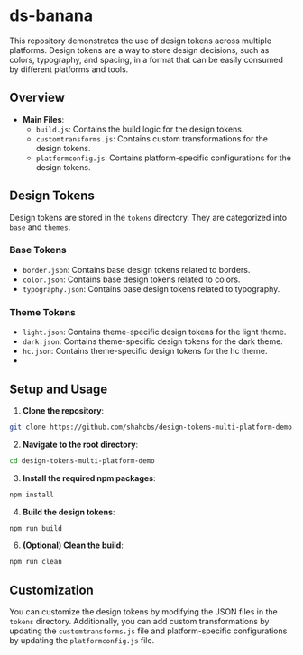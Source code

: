 # ds-banana

This repository demonstrates the use of design tokens across multiple platforms. Design tokens are a way to store design decisions, such as colors, typography, and spacing, in a format that can be easily consumed by different platforms and tools.

## Overview

- **Main Files**:
  - `build.js`: Contains the build logic for the design tokens.
  - `customtransforms.js`: Contains custom transformations for the design tokens.
  - `platformconfig.js`: Contains platform-specific configurations for the design tokens.

## Design Tokens

Design tokens are stored in the `tokens` directory. They are categorized into `base` and `themes`.

### Base Tokens

- `border.json`: Contains base design tokens related to borders.
- `color.json`: Contains base design tokens related to colors.
- `typography.json`: Contains base design tokens related to typography.

### Theme Tokens

- `light.json`: Contains theme-specific design tokens for the light theme.
- `dark.json`: Contains theme-specific design tokens for the dark theme.
- `hc.json`: Contains theme-specific design tokens for the hc theme.
- 
## Setup and Usage

1. **Clone the repository**:
   
```bash
git clone https://github.com/shahcbs/design-tokens-multi-platform-demo.git
```

2. **Navigate to the root directory**:

```bash
cd design-tokens-multi-platform-demo
```

3. **Install the required npm packages**:

```bash
npm install
```

4. **Build the design tokens**:

```bash
npm run build
```

6. **(Optional) Clean the build**:

```bash
npm run clean
```

## Customization

You can customize the design tokens by modifying the JSON files in the `tokens` directory. Additionally, you can add custom transformations by updating the `customtransforms.js` file and platform-specific configurations by updating the `platformconfig.js` file.
